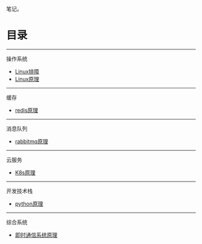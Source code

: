 笔记。


# 目录

* * *
操作系统
* [Linux排障](docs/linux-troubleshooting.md)
* [Linux原理](docs/linux.md)

* * *
缓存
* [redis原理](docs/redis.md)


* * *
消息队列
* [rabbitmq原理](docs/rabbitmq.md)


* * *
云服务
* [K8s原理](docs/k8s.md)


* * *
开发技术栈
* [python原理](docs/python.md)


* * *
综合系统
* [即时通信系统原理](docs/im.md)


